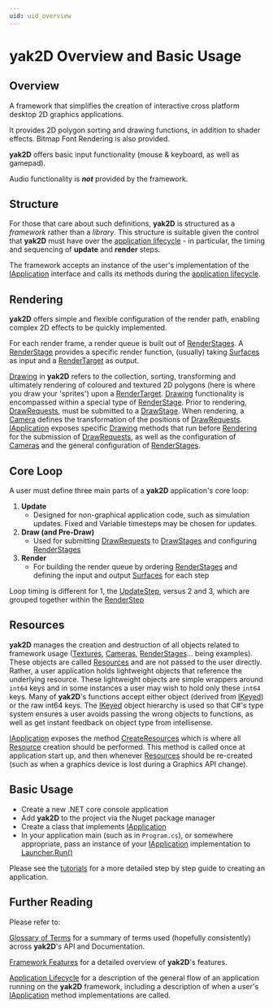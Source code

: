```yaml
---
uid: uid_overview
---
```

# **yak2D** Overview and Basic Usage

## Overview

A framework that simplifies the creation of interactive cross platform desktop 2D graphics applications.

It provides 2D polygon sorting and drawing functions, in addition to shader effects. Bitmap Font Rendering is also provided.

**yak2D** offers basic input functionality (mouse & keyboard, as well as gamepad).

Audio functionality is ***not*** provided by the framework.

## Structure
For those that care about such definitions, **yak2D** is structured as a *framework* rather than a *library*. This structure is suitable given the control that **yak2D** must have over the [application lifecycle](xref:uid_lifecycle) - in particular, the timing and sequencing of **update** and **render** steps. 

The framework accepts an instance of the user's implementation of the [IApplication](xref:Yak2D.IApplication) interface and calls its methods during the [application lifecycle](xref:uid_lifecycle).

## Rendering

**yak2D** offers simple and flexible configuration of the render path, enabling complex 2D effects to be quickly implemented.

For each render frame, a render queue is built out of [RenderStages](xref:uid_renderstages). A [RenderStage](xref:uid_renderstages) provides a specific render function, (usually) taking [Surfaces](xref:uid_surfaces) as input and a [RenderTarget](xref:uid_rendertargets) as output.

[Drawing](xref:uid_glossary#Drawing) in **yak2D** refers to the collection, sorting, transforming and ultimately rendering of coloured and textured 2D polygons (here is where you draw your 'sprites') upon a [RenderTarget](xref:uid_rendertargets). [Drawing](xref:uid_glossary#Drawing) functionality is encompassed within a special type of [RenderStage](xref:uid_renderstages). Prior to rendering, [DrawRequests](xref:Yak2D.DrawRequest), must be submitted to a [DrawStage](xref:Yak2D.IDrawStage). When rendering, a [Camera](xref:uid_glossary#Camera) defines the transformation of the positions of [DrawRequests](xref:Yak2D.DrawRequest). [IApplication](xref:Yak2D.IApplication) exposes specific [Drawing](xref:uid_glossary#Drawing) methods that run before [Rendering](xref:Yak2D.IApplication.Render) for the submission of [DrawRequests](xref:Yak2D.DrawRequest), as well as the configuration of [Cameras](xref:uid_glossary#Camera) and the general configuration of [RenderStages](xref:uid_renderstages).

## Core Loop

A user must define three main parts of a **yak2D** application's core loop:

1. **Update**
    - Designed for non-graphical application code, such as simulation updates. Fixed and Variable timesteps may be chosen for updates.
2. **Draw (and Pre-Draw)**
    - Used for submitting [DrawRequests](xref:Yak2D.DrawRequest) to  [DrawStages](xref:Yak2D.IDrawStage) and configuring [RenderStages](xref:uid_renderstages)
3. **Render**
    - For building the render queue by ordering [RenderStages](xref:uid_renderstages) and defining the input and output [Surfaces](xref:uid_surfaces) for each step

Loop timing is different for 1, the [UpdateStep](xref:uid_glossary#updatestep), versus 2 and 3, which are grouped together within the [RenderStep](xref:uid_glossary#renderstep)

## Resources

**yak2D** manages the creation and destruction of all objects related to framework usage ([Textures](xref:Yak2D.ITexture), [Cameras](xref:Yak2D.ICamera2D), [RenderStages](xref:Yak2D.IRenderStage)... being examples). These objects are called [Resources](xref:uid_glossary#Resource) and are not passed to the user directly. Rather, a user application holds lightweight objects that reference the underlying resource. These lightweight objects are simple wrappers around `int64` keys and in some instances a user may wish to hold only these `int64` keys. Many of **yak2D**'s functions accept either object (derived from [IKeyed](xref:Yak2D.IKeyed)) or the raw int64 keys. The [IKeyed](xref:Yak2D.IKeyed) object hierarchy is used so that C#'s type system ensures a user avoids passing the wrong objects to functions, as well as get instant feedback on object type from intellisense.

[IApplication](xref:Yak2D.IApplication) exposes the method [CreateResources](xref:Yak2D.IApplication.CreateResources) which is where all [Resource](xref:uid_glossary#Resource) creation should be performed. This method is called once at application start up, and then whenever [Resources](xref:uid_glossary#Resource) should be re-created (such as when a graphics device is lost during a Graphics API change).

## Basic Usage

* Create a new .NET core console application
* Add **yak2D** to the project via the Nuget package manager
* Create a class that implements [IApplication](xref:Yak2D.IApplication)
* In your application main (such as in `Program.cs`), or somewhere appropriate, pass an instance of your [IApplication](xref:Yak2D.IApplication) implementation to [Launcher.Run()](xref:Yak2D.Launcher.Run)

Please see the [tutorials](xref:uid_tutorials) for a more detailed step by step guide to creating an application.

## Further Reading

Please refer to:

[Glossary of Terms](xref:uid_glossary) for a summary of terms used (hopefully consistently) across **yak2D**'s API and Documentation.

[Framework Features](xref:uid_features) for a detailed overview of **yak2D**'s features.

[Application Lifecycle](xref:uid_lifecycle) for a description of the general flow of an application running on the **yak2D** framework, including a description of when a user's [IApplication](xref:Yak2D.IApplication) method implementations are called.
